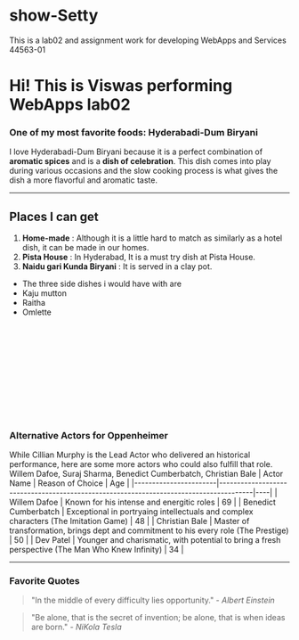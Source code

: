 # show-Setty
This is a lab02 and assignment work for developing WebApps and Services 44563-01
# Hi! This is Viswas performing WebApps lab02
### One of my most favorite foods: Hyderabadi-Dum Biryani
I love Hyderabadi-Dum Biryani because it is a perfect combination of **aromatic spices** and is a **dish of celebration**.
This dish comes into play during various occasions and the slow cooking process is what gives the dish a more flavorful and aromatic taste.
***
## Places I can get
1. **Home-made** : Although it is a little hard to match as similarly as a hotel dish, it can be made in our homes.
2. **Pista House** : In Hyderabad, It is a must try dish at Pista House.
3. **Naidu gari Kunda Biryani** : It is served in a clay pot.

- The three side dishes i would have with are
- Kaju mutton
- Raitha
- Omlette

![More about my Favorite movie](C:\Users\S576128\Documents\GitHub\show-Setty\MyMovie.md)
---
### Alternative Actors for Oppenheimer
While Cillian Murphy is the Lead Actor who delivered an historical performance, here are some more actors who could also fulfill that role.
Willem Dafoe, Suraj Sharma, Benedict Cumberbatch, Christian Bale
| Actor Name            | Reason of Choice                                                                      | Age |
|-----------------------|---------------------------------------------------------------------------------------|----|
| Willem Dafoe          | Known for his intense and energitic roles                                             | 69 |
| Benedict Cumberbatch  | Exceptional in portryaing intellectuals and complex characters (The Imitation Game)   | 48 |
| Christian Bale        | Master of transformation, brings dept and commitment to his every role (The Prestige) | 50 |
| Dev Patel             | Younger and charismatic, with potential to bring a fresh perspective (The Man Who Knew Infinity) | 34 |
***
### Favorite Quotes
> "In the middle of every difficulty lies opportunity."
> *- Albert Einstein*

> "Be alone, that is the secret of invention; be alone, that is when ideas are born."
> _- NiKola Tesla_